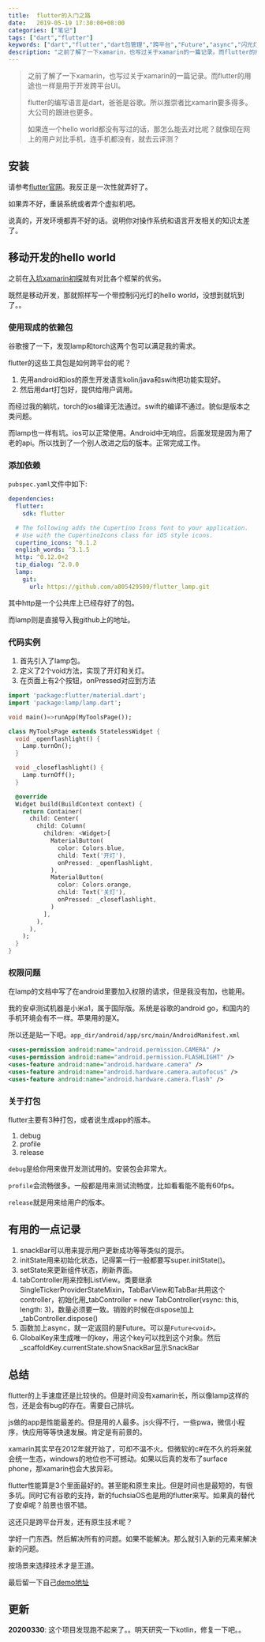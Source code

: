 ```yaml
---
title:  flutter的入门之路
date:   2019-05-19 17:30:00+08:00
categories: ["笔记"]
tags: ["dart","flutter"]
keywords: ["dart","flutter","dart包管理","跨平台","Future","async","闪光灯"]
description: "之前了解了一下xamarin，也写过关于xamarin的一篇记录。而flutter的用途也一样是用于开发跨平台UI。flutter的编写语言是dart，爸爸是谷歌。所以推崇者比xamarin要多得多。大公司的跟进也更多。如果连一个hello world都没有写过的话，那怎么能去对比呢？就像现在网上的用户对比手机，连手机都没有，就去云评测？"
---
```



> 之前了解了一下xamarin，也写过关于xamarin的一篇记录。而flutter的用途也一样是用于开发跨平台UI。
> 
> flutter的编写语言是dart，爸爸是谷歌。所以推崇者比xamarin要多得多。大公司的跟进也更多。
> 
> 如果连一个hello world都没有写过的话，那怎么能去对比呢？就像现在网上的用户对比手机，连手机都没有，就去云评测？

## 安装

请参考[flutter官网](flutter.dev)。我反正是一次性就弄好了。

如果弄不好，重装系统或者弄个虚拟机吧。

说真的，开发环境都弄不好的话。说明你对操作系统和语言开发相关的知识太差了。


## 移动开发的hello world

之前在[入坑xamarin初探](https://kentxxq.com/contents/%E5%85%A5%E5%9D%91xamarin%E5%88%9D%E6%8E%A2/)就有对比各个框架的优劣。

既然是移动开发，那就照样写一个带控制闪光灯的hello world，没想到就坑到了。。

### 使用现成的依赖包

谷歌搜了一下，发现lamp和torch这两个包可以满足我的需求。

flutter的这些工具包是如何跨平台的呢？

1. 先用android和ios的原生开发语言kolin/java和swift把功能实现好。
2. 然后用dart打包好，提供给用户调用。

而经过我的躺坑，torch的ios编译无法通过。swift的编译不通过。貌似是版本之类问题。

而lamp也一样有坑。ios可以正常使用。Android中无响应。后面发现是因为用了老的api。所以找到了一个别人改进之后的版本。正常完成工作。

### 添加依赖
`pubspec.yaml`文件中如下:

```yml
dependencies:
  flutter:
    sdk: flutter

  # The following adds the Cupertino Icons font to your application.
  # Use with the CupertinoIcons class for iOS style icons.
  cupertino_icons: ^0.1.2
  english_words: ^3.1.5 
  http: ^0.12.0+2
  tip_dialog: ^2.0.0
  lamp:
    git: 
      url: https://github.com/a805429509/flutter_lamp.git
```

其中http是一个公共库上已经存好了的包。

而lamp则是直接导入我github上的地址。

### 代码实例

1. 首先引入了lamp包。
2. 定义了2个void方法，实现了开灯和关灯。
3. 在页面上有2个按钮，onPressed对应到方法

```dart
import 'package:flutter/material.dart';
import 'package:lamp/lamp.dart';

void main()=>runApp(MyToolsPage());

class MyToolsPage extends StatelessWidget {
  void _openflashlight() {
    Lamp.turnOn();
  }

  void _closeflashlight() {
    Lamp.turnOff();
  }

  @override
  Widget build(BuildContext context) {
    return Container(
      child: Center(
        child: Column(
          children: <Widget>[
            MaterialButton(
              color: Colors.blue,
              child: Text('开灯'),
              onPressed: _openflashlight,
            ),
            MaterialButton(
              color: Colors.orange,
              child: Text('关灯'),
              onPressed: _closeflashlight,
            )
          ],
        ),
      ),
    );
  }
}

```

### 权限问题
在lamp的文档中写了在android里要加入权限的请求，但是我没有加，也能用。

我的安卓测试机器是小米a1，属于国际版。系统是谷歌的android go，和国内的手机环境会有不一样。苹果用的是X。

所以还是贴一下吧。`app_dir/android/app/src/main/AndroidManifest.xml`

```xml
<uses-permission android:name="android.permission.CAMERA" />
<uses-permission android:name="android.permission.FLASHLIGHT" />
<uses-feature android:name="android.hardware.camera" />
<uses-feature android:name="android.hardware.camera.autofocus" />
<uses-feature android:name="android.hardware.camera.flash" />
```

### 关于打包

flutter主要有3种打包，或者说生成app的版本。

1. debug
2. profile
3. release

`debug`是给你用来做开发测试用的。安装包会非常大。

`profile`会流畅很多。一般都是用来测试流畅度，比如看看能不能有60fps。

`release`就是用来给用户的版本。

## 有用的一点记录

1. snackBar可以用来提示用户更新成功等等类似的提示。
2. initState用来初始化状态，记得第一行一般都要写super.initState()。
3. setState来更新组件状态，刷新界面。
4. tabController用来控制ListView。类要继承SingleTickerProviderStateMixin，TabBarView和TabBar共用这个controller，初始化用_tabController = new TabController(vsync: this, length: 3)，数量必须要一致。销毁的时候在dispose加上_tabController.dispose()
5. 函数加上async，就一定返回的是Future。可以是`Future<void>`。
6. GlobalKey来生成唯一的key，用这个key可以找到这个对象。然后_scaffoldKey.currentState.showSnackBar显示SnackBar


## 总结
flutter的上手速度还是比较快的。但是时间没有xamarin长，所以像lamp这样的包，还是会有bug的存在。需要自己排坑。

js做的app是性能最差的。但是用的人最多。js火得不行，一些pwa，微信小程序，快应用等等快速发展。肯定是有前景的。

xamarin其实早在2012年就开始了，可却不温不火。但微软的c#在不久的将来就会统一生态，windows的地位也不可撼动。如果以后真的发布了surface phone，那xamarin也会大放异彩。

flutter性能算是3个里面最好的。甚至能和原生来比。但是时间也是最短的，有很多坑。同时它有谷歌的支持，新的fuchsiaOS也是用的flutter来写。如果真的替代了安卓呢？前景也很不错。

这还只是跨平台开发，还有原生技术呢？

学好一门东西。然后解决所有的问题。如果不能解决。那么就引入新的元素来解决新的问题。

按场景来选择技术才是王道。

最后留一下自己[demo地址](https://github.com/a805429509/flutter_app)

## 更新

**20200330**: 这个项目发现跑不起来了。。明天研究一下kotlin，修复一下吧。。
